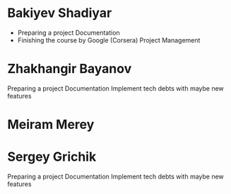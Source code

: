 # Bakiyev Shadiyar
* Preparing a project Documentation
* Finishing the course by Google (Corsera) Project Management
# Zhakhangir Bayanov
Preparing a project Documentation	Implement tech debts with maybe new features
# Meiram Merey

# Sergey Grichik 
Preparing a project Documentation	Implement tech debts with maybe new features
